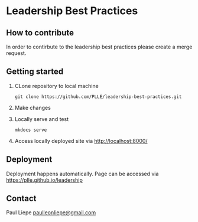 # Leadership Best Practices

## How to contribute

In order to contirbute to the leadership best practices please create a merge request.

## Getting started

1. CLone repository to local machine

    ```console
    git clone https://github.com/PLLE/leadership-best-practices.git
    ```

2. Make changes
3. Locally serve and test

    ```console
    mkdocs serve
    ```

4. Access locally deployed site via <http://localhost:8000/>

## Deployment

Deployment happens automatically.
Page can be accessed via <https://plle.github.io/leadership>

## Contact

Paul Liepe <paulleonliepe@gmail.com>
